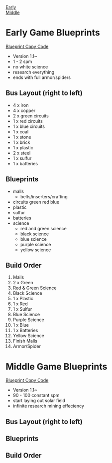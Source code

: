 [Early](#early-game-blueprints)\
[Middle](#middle-game-blueprints)

# Early Game Blueprints

[Blueprint Copy Code](https://raw.githubusercontent.com/rudes/factorio/main/early.txt)

- Version 1.1~
- 1 - 2 spm
- no white science
- research everything
- ends with full armor/spiders

## Bus Layout (right to left)

- 4 x iron
- 4 x copper
- 2 x green circuits
- 1 x red circuits
- 1 x blue circuits
- 1 x coal
- 1 x stone
- 1 x brick
- 1 x plastic
- 2 x steel
- 1 x sulfur
- 1 x batteries

## Blueprints

- malls
	- belts/inserters/crafting
- circuits
	green
	red
	blue
- plastic
- sulfur
- batteries
- science
	- red and green science
	- black science
	- blue science
	- purple science
	- yellow science

## Build Order

1. Malls
2. 2 x Green
3. Red & Green Science
4. Black Science
5. 1 x Plastic
6. 1 x Red
7. 1 x Sulfur
8. Blue Science
9. Purple Science
10. 1 x Blue
11. 1 x Batteries
12. Yellow Science
13. Finish Malls
14. Armor/Spider

# Middle Game Blueprints

[Blueprint Copy Code](https://raw.githubusercontent.com/rudes/factorio/main/middle.txt)

- Version 1.1~
- 90 - 100 constant spm
- start laying out solar field
- infinite research mining effeciency

## Bus Layout (right to left)

## Blueprints

## Build Order